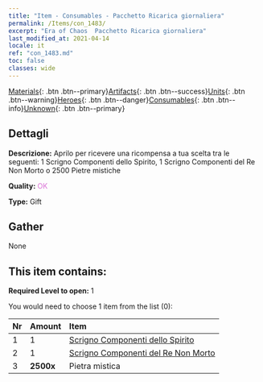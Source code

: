 ```yaml
---
title: "Item - Consumables - Pacchetto Ricarica giornaliera"
permalink: /Items/con_1483/
excerpt: "Era of Chaos  Pacchetto Ricarica giornaliera"
last_modified_at: 2021-04-14
locale: it
ref: "con_1483.md"
toc: false
classes: wide
---
```

 [Materials](/it/Items/){: .btn .btn--primary}[Artifacts](/it/Items/Artifacts/){: .btn .btn--success}[Units](/it/Items/Units/){: .btn .btn--warning}[Heroes](/it/Items/Heroes/){: .btn .btn--danger}[Consumables](/it/Items/Consumables/){: .btn .btn--info}[Unknown](/it/Items/Unknown/){: .btn .btn--primary}

## Dettagli
 **Descrizione:** Aprilo per ricevere una ricompensa a tua scelta tra le seguenti: 1 Scrigno Componenti dello Spirito, 1 Scrigno Componenti del Re Non Morto o 2500 Pietre mistiche

 **Quality:** <span style="color: #DA70D6">OK</span>

 **Type:** Gift

## Gather

  None

## This item contains:

 **Required Level to open:** 1

 You would need to choose 1 item from the list (0):

  | Nr | Amount |     Item    |
  |:---|:-------|:------------|
  | 1 | 1 | [Scrigno Componenti dello Spirito](/it/Items/con_1339/) | 
  | 2 | 1 | [Scrigno Componenti del Re Non Morto](/it/Items/con_1340/) | 
  | 3 |  **2500x** | Pietra mistica |  | 

